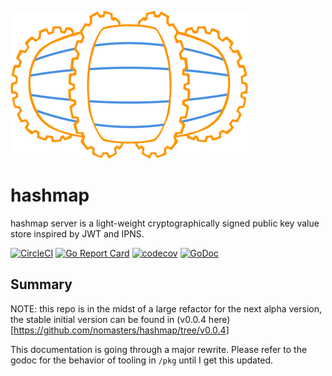 ![hashmap logo](images/hashmap-logo-neon.svg)

# hashmap

hashmap server is a light-weight cryptographically signed public key value store inspired by JWT and IPNS.

[![CircleCI][1]][2] [![Go Report Card][3]][4] [![codecov][5]][6] [![GoDoc][7]][8]

[1]: https://circleci.com/gh/nomasters/hashmap.svg?style=svg
[2]: https://circleci.com/gh/nomasters/hashmap
[3]: https://goreportcard.com/badge/github.com/nomasters/hashmap
[4]: https://goreportcard.com/report/github.com/nomasters/hashmap
[5]: https://codecov.io/gh/nomasters/hashmap/branch/master/graph/badge.svg
[6]: https://codecov.io/gh/nomasters/hashmap
[7]: https://godoc.org/github.com/nomasters/hashmap?status.svg
[8]: https://godoc.org/github.com/nomasters/hashmap

## Summary

NOTE: this repo is in the midst of a large refactor for the next alpha version, the stable initial version can be found in (v0.0.4 here)[https://github.com/nomasters/hashmap/tree/v0.0.4]

This documentation is going through a major rewrite. Please refer to the godoc for the behavior of tooling in `/pkg` until I get this updated.
